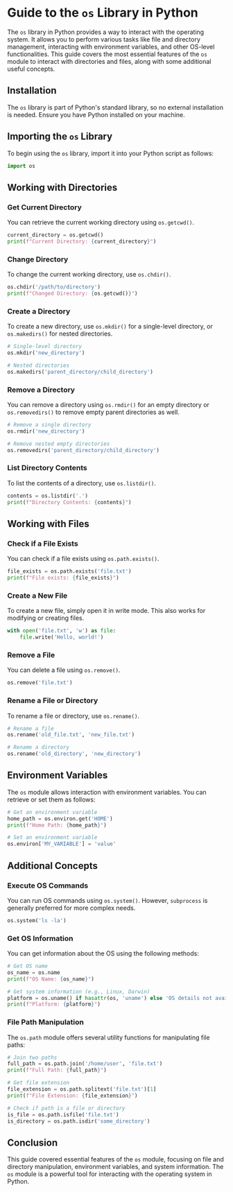 # Guide to the `os` Library in Python

The `os` library in Python provides a way to interact with the operating system. It allows you to perform various tasks like file and directory management, interacting with environment variables, and other OS-level functionalities. This guide covers the most essential features of the `os` module to interact with directories and files, along with some additional useful concepts.

## Installation

The `os` library is part of Python's standard library, so no external installation is needed. Ensure you have Python installed on your machine.

## Importing the `os` Library

To begin using the `os` library, import it into your Python script as follows:

```python
import os
```

## Working with Directories

### Get Current Directory

You can retrieve the current working directory using `os.getcwd()`.

```python
current_directory = os.getcwd()
print(f"Current Directory: {current_directory}")
```

### Change Directory

To change the current working directory, use `os.chdir()`.

```python
os.chdir('/path/to/directory')
print(f"Changed Directory: {os.getcwd()}")
```

### Create a Directory

To create a new directory, use `os.mkdir()` for a single-level directory, or `os.makedirs()` for nested directories.

```python
# Single-level directory
os.mkdir('new_directory')

# Nested directories
os.makedirs('parent_directory/child_directory')
```

### Remove a Directory

You can remove a directory using `os.rmdir()` for an empty directory or `os.removedirs()` to remove empty parent directories as well.

```python
# Remove a single directory
os.rmdir('new_directory')

# Remove nested empty directories
os.removedirs('parent_directory/child_directory')
```

### List Directory Contents

To list the contents of a directory, use `os.listdir()`.

```python
contents = os.listdir('.')
print(f"Directory Contents: {contents}")
```

## Working with Files

### Check if a File Exists

You can check if a file exists using `os.path.exists()`.

```python
file_exists = os.path.exists('file.txt')
print(f"File exists: {file_exists}")
```

### Create a New File

To create a new file, simply open it in write mode. This also works for modifying or creating files.

```python
with open('file.txt', 'w') as file:
    file.write('Hello, world!')
```

### Remove a File

You can delete a file using `os.remove()`.

```python
os.remove('file.txt')
```

### Rename a File or Directory

To rename a file or directory, use `os.rename()`.

```python
# Rename a file
os.rename('old_file.txt', 'new_file.txt')

# Rename a directory
os.rename('old_directory', 'new_directory')
```

## Environment Variables

The `os` module allows interaction with environment variables. You can retrieve or set them as follows:

```python
# Get an environment variable
home_path = os.environ.get('HOME')
print(f"Home Path: {home_path}")

# Set an environment variable
os.environ['MY_VARIABLE'] = 'value'
```

## Additional Concepts

### Execute OS Commands

You can run OS commands using `os.system()`. However, `subprocess` is generally preferred for more complex needs.

```python
os.system('ls -la')
```

### Get OS Information

You can get information about the OS using the following methods:

```python
# Get OS name
os_name = os.name
print(f"OS Name: {os_name}")

# Get system information (e.g., Linux, Darwin)
platform = os.uname() if hasattr(os, 'uname') else 'OS details not available'
print(f"Platform: {platform}")
```

### File Path Manipulation

The `os.path` module offers several utility functions for manipulating file paths:

```python
# Join two paths
full_path = os.path.join('/home/user', 'file.txt')
print(f"Full Path: {full_path}")

# Get file extension
file_extension = os.path.splitext('file.txt')[1]
print(f"File Extension: {file_extension}")

# Check if path is a file or directory
is_file = os.path.isfile('file.txt')
is_directory = os.path.isdir('some_directory')
```

## Conclusion

This guide covered essential features of the `os` module, focusing on file and directory manipulation, environment variables, and system information. The `os` module is a powerful tool for interacting with the operating system in Python.
